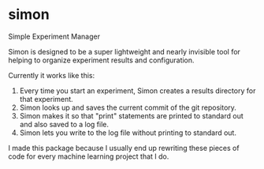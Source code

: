 # simon
Simple Experiment Manager

Simon is designed to be a super lightweight and nearly invisible tool for helping to organize experiment results and configuration.  

Currently it works like this: 

1.  Every time you start an experiment, Simon creates a results directory for that experiment.   
2.  Simon looks up and saves the current commit of the git repository.  
3.  Simon makes it so that "print" statements are printed to standard out and also saved to a log file.  
4.  Simon lets you write to the log file without printing to standard out.  

I made this package because I usually end up rewriting these pieces of code for every machine learning project that I do.  
